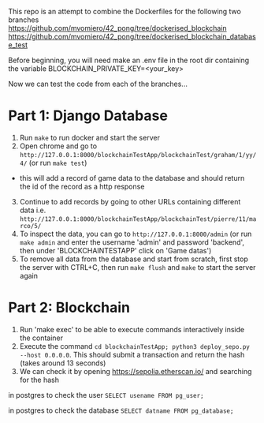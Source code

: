 This repo is an attempt to combine the Dockerfiles for the following two branches
https://github.com/mvomiero/42_pong/tree/dockerised_blockchain
https://github.com/mvomiero/42_pong/tree/dockerised_blockchain_database_test

Before beginning, you will need make an .env file in the root dir containing the variable BLOCKCHAIN_PRIVATE_KEY=<your_key>

Now we can test the code from each of the branches...

# Part 1: Django Database

1. Run `make` to run docker and start the server
2. Open chrome and go to `http://127.0.0.1:8000/blockchainTestApp/blockchainTest/graham/1/yy/4/` (or run `make test`)
- this will add a record of game data to the database and should return the id of the record as a http response
3. Continue to add records by going to other URLs containing different data i.e. `http://127.0.0.1:8000/blockchainTestApp/blockchainTest/pierre/11/marco/5/`
4. To inspect the data, you can go to `http://127.0.0.1:8000/admin` (or run `make admin` and enter the username 'admin' and password 'backend', then under 'BLOCKCHAINTESTAPP' click on 'Game datas')
5. To remove all data from the database and start from scratch, first stop the server with CTRL+C, then run `make flush` and `make` to start the server again

# Part 2: Blockchain

1. Run 'make exec' to be able to execute commands interactively inside the container
2. Execute the command `cd blockchainTestApp; python3 deploy_sepo.py --host 0.0.0.0`. This should submit a transaction and return the hash (takes around 13 seconds)
3. We can check it by opening https://sepolia.etherscan.io/ and searching for the hash

in postgres to check the user
`SELECT usename FROM pg_user;`

in postgres to check the database
`SELECT datname FROM pg_database;`
